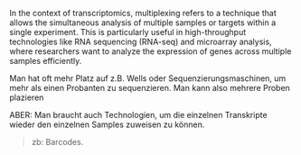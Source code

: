 

In the context of transcriptomics, multiplexing refers to a technique that allows the simultaneous analysis of multiple samples or targets within a single experiment. This is particularly useful in high-throughput technologies like RNA sequencing (RNA-seq) and microarray analysis, where researchers want to analyze the expression of genes across multiple samples efficiently.

Man hat oft mehr Platz auf z.B. Wells oder Sequenzierungsmaschinen, um mehr als einen Probanten zu sequenzieren. Man kann also mehrere Proben plazieren

ABER: Man braucht auch Technologien, um die einzelnen Transkripte wieder den einzelnen Samples zuweisen zu können.
> zb: Barcodes.